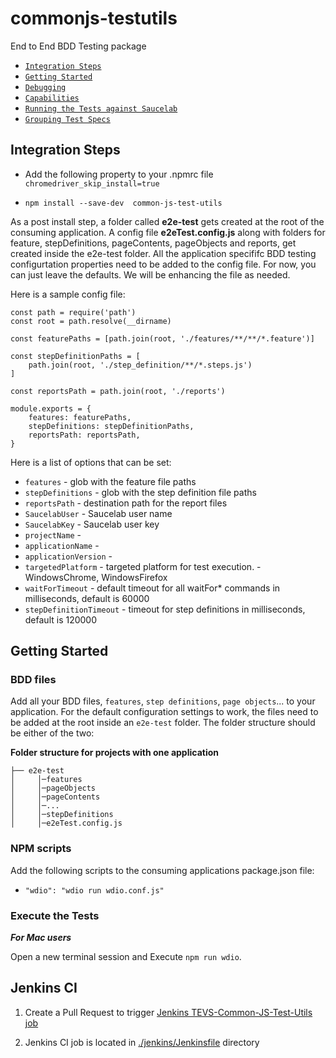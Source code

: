 # commonjs-testutils

End to End BDD Testing package 

- [`Integration Steps`](#Integration-Steps)
- [`Getting Started`](#Getting-Started)
- [`Debugging`](#Debugging)
- [`Capabilities`](#Capabilities)
- [`Running the Tests against Saucelab`](#Running-the-Tests-against-Saucelab)
- [`Grouping Test Specs`](#Grouping-Test-Specs)


## Integration Steps
* Add the following property to your .npmrc file
`chromedriver_skip_install=true`

* `npm install --save-dev  common-js-test-utils`

As a post install step, a folder called **e2e-test** gets created at the root of the consuming application. A config file **e2eTest.config.js** along with folders for feature, stepDefinitions, pageContents, pageObjects and reports, get created inside the e2e-test folder. All the application specififc BDD testing configurtation properties need to be added to the config file. For now, you can just leave the defaults. We will be enhancing the file as needed.

Here is a sample config file:

```
const path = require('path')
const root = path.resolve(__dirname)

const featurePaths = [path.join(root, './features/**/**/*.feature')]

const stepDefinitionPaths = [
    path.join(root, './step_definition/**/*.steps.js')
]

const reportsPath = path.join(root, './reports')

module.exports = {
    features: featurePaths,
    stepDefinitions: stepDefinitionPaths,
    reportsPath: reportsPath,
}
```

Here is a list of options that can be set:
- `features` - glob with the feature file paths
- `stepDefinitions` - glob with the step definition file paths
- `reportsPath` -  destination path for the report files
- `SaucelabUser` -  Saucelab user name
- `SaucelabKey` -  Saucelab user key
- `projectName` -  
- `applicationName` -  
- `applicationVersion` -  
- `targetedPlatform` - targeted platform for test execution. - WindowsChrome, WindowsFirefox
- `waitForTimeout` -  default timeout for all waitFor* commands in milliseconds, default is 60000
- `stepDefinitionTimeout` - timeout for step definitions in milliseconds, default is 120000


## Getting Started

### BDD files
Add all your BDD files, `features`, `step definitions`, `page objects`... to your application. For the default configuration settings to work, the files need to be added at the root inside an `e2e-test` folder. The folder structure should be either of the two:

**Folder structure for projects with one application**
```
├── e2e-test
│     │─features
│     │─pageObjects
│     │─pageContents
│     │─...
│     │─stepDefinitions
│     │─e2eTest.config.js
```

### NPM scripts
Add the following scripts to the consuming applications package.json file:
- `"wdio": "wdio run wdio.conf.js"`

### Execute the Tests

***For Mac users***

Open a new terminal session and Execute `npm run wdio`. 

## Jenkins CI

1. Create a Pull Request to trigger [Jenkins TEVS-Common-JS-Test-Utils job](https://jenkins2.0.testeng.mlbinfra.net/job/TE_Video_Streaming/job/TEVS-Common-JS-Test-Utils/)

2. Jenkins CI job is located in [./jenkins/Jenkinsfile](./jenkins/Jenkinsfile) directory


